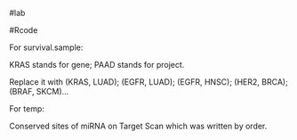 #lab

#Rcode

For survival.sample:

KRAS stands for gene; PAAD stands for project.  
  
Replace it with (KRAS, LUAD); (EGFR, LUAD); (EGFR, HNSC); (HER2, BRCA); (BRAF, SKCM)...

For temp: 

Conserved sites of miRNA on Target Scan which was written by order.  
